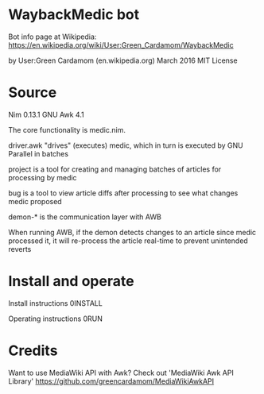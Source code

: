 WaybackMedic bot
===================
Bot info page at Wikipedia: https://en.wikipedia.org/wiki/User:Green_Cardamom/WaybackMedic

by User:Green Cardamom (en.wikipedia.org)
March 2016
MIT License

Source
========
Nim 0.13.1
GNU Awk 4.1

The core functionality is medic.nim. 

driver.awk "drives" (executes) medic, which in turn is executed by GNU Parallel in batches

project is a tool for creating and managing batches of articles for processing by medic

bug is a tool to view article diffs after processing to see what changes medic proposed

demon-* is the communication layer with AWB 

When running AWB, if the demon detects changes to an article since medic processed it, it will re-process the article real-time to prevent unintended reverts

Install and operate
==================
Install instructions 0INSTALL

Operating instructions 0RUN

Credits
==================
Want to use MediaWiki API with Awk? Check out 'MediaWiki Awk API Library'
https://github.com/greencardamom/MediaWikiAwkAPI


